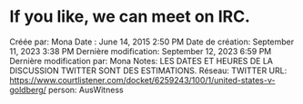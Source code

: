 # If you like, we can meet on IRC.

Créée par: Mona
Date : June 14, 2015 2:50 PM
Date de création: September 11, 2023 3:38 PM
Dernière modification: September 12, 2023 6:59 PM
Dernière modification par: Mona
Notes: LES DATES ET HEURES DE LA DISCUSSION TWITTER SONT DES ESTIMATIONS.
Réseau: TWITTER
URL: https://www.courtlistener.com/docket/6259243/100/1/united-states-v-goldberg/
person: AusWitness